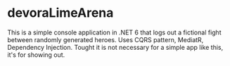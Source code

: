 # devoraLimeArena
This is a simple console application in .NET 6 that logs out a fictional fight between randomly generated heroes. 
Uses CQRS pattern, MediatR, Dependency Injection. Tought it is not necessary for a simple app like this, it's for showing out.
